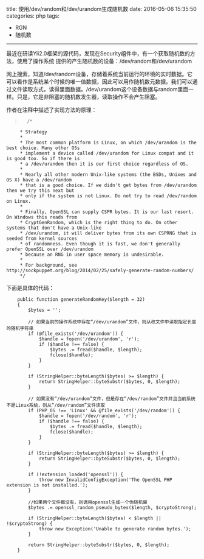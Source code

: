 title: 使用/dev/random和/dev/urandom生成随机数
date: 2016-05-06 15:35:50
categories: php
tags:
- RGN
- 随机数
---
最近在研读Yii2.0框架的源代码，发现在Security组件中，有一个获取随机数的方法，使用了操作系统
提供的产生随机数的设备：/dev/random和/dev/urandom
<!--more-->
网上搜索，知道/dev/random设备，存储着系统当前运行的环境的实时数据。它可以看作是系统某个时候的唯一值数据，因此可以用作随机数元数据。我们可以通过文件读取方式，读得里面数据。/dev/urandom这个设备数据与random里面一样。只是，它是非阻塞的随机数发生器，读取操作不会产生阻塞。

作者在注释中描述了实现方法的原理：
>  		/*
         * Strategy
         *
         * The most common platform is Linux, on which /dev/urandom is the best choice. Many other OSs
         * implement a device called /dev/urandom for Linux compat and it is good too. So if there is
         * a /dev/urandom then it is our first choice regardless of OS.
         *
         * Nearly all other modern Unix-like systems (the BSDs, Unixes and OS X) have a /dev/random
         * that is a good choice. If we didn't get bytes from /dev/urandom then we try this next but
         * only if the system is not Linux. Do not try to read /dev/random on Linux.
         *
         * Finally, OpenSSL can supply CSPR bytes. It is our last resort. On Windows this reads from
         * CryptGenRandom, which is the right thing to do. On other systems that don't have a Unix-like
         * /dev/urandom, it will deliver bytes from its own CSPRNG that is seeded from kernel sources
         * of randomness. Even though it is fast, we don't generally prefer OpenSSL over /dev/urandom
         * because an RNG in user space memory is undesirable.
         *
         * For background, see http://sockpuppet.org/blog/2014/02/25/safely-generate-random-numbers/
         */


下面是具体的代码：
```
	public function generateRandomKey($length = 32)
    {   
        $bytes = '';

        // 如果当前的操作系统中存在“/dev/urandom”文件，则从改文件中读取指定长度的随机字符串
        if (@file_exists('/dev/urandom')) {
            $handle = fopen('/dev/urandom', 'r');
            if ($handle !== false) {
                $bytes .= fread($handle, $length);
                fclose($handle);
            }
        }

        if (StringHelper::byteLength($bytes) >= $length) {
            return StringHelper::byteSubstr($bytes, 0, $length);
        }

        // 如果没有“/dev/urandom”文件，但是存在“/dev/random”文件并且当前系统不是Linux系统，则从“/dev/random”文件读取
        if (PHP_OS !== 'Linux' && @file_exists('/dev/random')) {
            $handle = fopen('/dev/random', 'r');
            if ($handle !== false) {
                $bytes .= fread($handle, $length);
                fclose($handle);
            }
        }

        if (StringHelper::byteLength($bytes) >= $length) {
            return StringHelper::byteSubstr($bytes, 0, $length);
        }

        if (!extension_loaded('openssl')) {
            throw new InvalidConfigException('The OpenSSL PHP extension is not installed.');
        }

        //如果两个文件都没有，则调用openssl生成一个伪随机窜
        $bytes .= openssl_random_pseudo_bytes($length, $cryptoStrong);

        if (StringHelper::byteLength($bytes) < $length || !$cryptoStrong) {
            throw new Exception('Unable to generate random bytes.');
        }

        return StringHelper::byteSubstr($bytes, 0, $length);
    }
```
